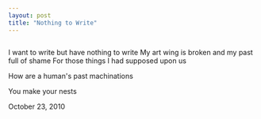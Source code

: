 ```yaml
---
layout: post
title: "Nothing to Write"
---
```


<img src="" title="">

I want to write but have nothing to write
My art wing is broken and my past full of shame
For those things I had supposed upon us

How are a human's past machinations

You make your nests

<p class="date">October 23, 2010</p>

<p class="postscript"></p>